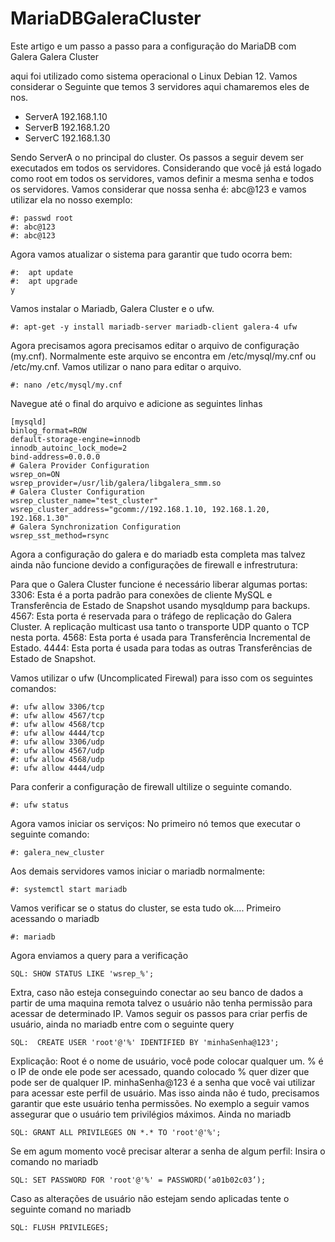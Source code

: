 # MariaDBGaleraCluster
Este artigo e um passo a passo para a configuração do MariaDB  com Galera Galera Cluster

aqui foi utilizado como sistema operacional o Linux Debian 12.
Vamos considerar o Seguinte que temos 3 servidores aqui chamaremos eles de nos.

- ServerA 192.168.1.10
- ServerB 192.168.1.20
- ServerC 192.168.1.30

Sendo ServerA o no principal do cluster.
Os passos a seguir devem ser executados em todos os servidores.
Considerando que você já está logado como root em todos os servidores, vamos definir a mesma senha e todos os servidores.
Vamos considerar que nossa senha é: abc@123 e vamos utilizar ela no nosso exemplo:
```
#: passwd root
#: abc@123
#: abc@123
````
Agora vamos atualizar o sistema para garantir que tudo ocorra bem:
```
#:  apt update
#:  apt upgrade
y
```
 
Vamos instalar o Mariadb, Galera Cluster e o ufw.
```
#: apt-get -y install mariadb-server mariadb-client galera-4 ufw
```
Agora precisamos agora precisamos editar o arquivo de configuração (my.cnf).
Normalmente este arquivo se encontra em /etc/mysql/my.cnf ou /etc/my.cnf. 
Vamos utilizar o nano para editar o arquivo.
```
#: nano /etc/mysql/my.cnf
```
Navegue até o final do arquivo e adicione as seguintes linhas
```
[mysqld]
binlog_format=ROW
default-storage-engine=innodb
innodb_autoinc_lock_mode=2
bind-address=0.0.0.0
# Galera Provider Configuration
wsrep_on=ON
wsrep_provider=/usr/lib/galera/libgalera_smm.so
# Galera Cluster Configuration
wsrep_cluster_name="test_cluster"
wsrep_cluster_address="gcomm://192.168.1.10, 192.168.1.20, 192.168.1.30"
# Galera Synchronization Configuration
wsrep_sst_method=rsync
```
Agora a configuração do galera e do mariadb esta completa mas talvez ainda não funcione devido a configurações de firewall e infrestrutura:

Para que o Galera Cluster funcione é necessário liberar algumas portas:
3306: Esta é a porta padrão para conexões de cliente MySQL e Transferência de Estado de Snapshot usando mysqldump para backups.
4567: Esta porta é reservada para o tráfego de replicação do Galera Cluster. A replicação multicast usa tanto o transporte UDP quanto o TCP nesta porta.
4568: Esta porta é usada para Transferência Incremental de Estado.
4444: Esta porta é usada para todas as outras Transferências de Estado de Snapshot.

Vamos utilizar o ufw (Uncomplicated Firewal) para isso com os seguintes comandos:
```
#: ufw allow 3306/tcp
#: ufw allow 4567/tcp
#: ufw allow 4568/tcp
#: ufw allow 4444/tcp
#: ufw allow 3306/udp
#: ufw allow 4567/udp
#: ufw allow 4568/udp
#: ufw allow 4444/udp
```
Para conferir a configuração de firewall ultilize o seguinte comando.
```
#: ufw status
```
Agora vamos iniciar os serviços:
No primeiro nó temos que executar o seguinte comando:
```
#: galera_new_cluster
```
Aos demais servidores vamos iniciar o mariadb normalmente:
```
#: systemctl start mariadb
```
Vamos verificar se  o status do cluster, se esta tudo ok....
Primeiro acessando o mariadb
```
#: mariadb
```
Agora enviamos a query para a verificação
```
SQL: SHOW STATUS LIKE 'wsrep_%';
```
Extra, caso não esteja conseguindo conectar ao seu banco de dados a partir de uma maquina remota talvez o usuário não tenha permissão para acessar de determinado IP.
Vamos seguir os passos para criar perfis de usuário, ainda no mariadb entre com o seguinte query
```
SQL:  CREATE USER 'root'@'%' IDENTIFIED BY 'minhaSenha@123';
```
Explicação:
Root é o nome de usuário, você pode colocar qualquer um.
% é o IP de onde ele pode ser acessado, quando colocado % quer dizer que pode ser de qualquer IP.
minhaSenha@123 é a senha que você vai utilizar para acessar este perfil de usuário.
Mas isso ainda não é tudo, precisamos garantir que este usuário tenha permissões.
No exemplo a seguir vamos assegurar que o usuário tem privilégios máximos.
Ainda no mariadb
```
SQL: GRANT ALL PRIVILEGES ON *.* TO 'root'@'%';
```
Se em agum momento você precisar alterar a senha de algum perfil:
Insira o comando no mariadb
```
SQL: SET PASSWORD FOR 'root'@'%' = PASSWORD(‘a01b02c03’);
```
Caso as alterações de usuário não estejam sendo aplicadas tente o seguinte comand no mariadb
```
SQL: FLUSH PRIVILEGES;
```
